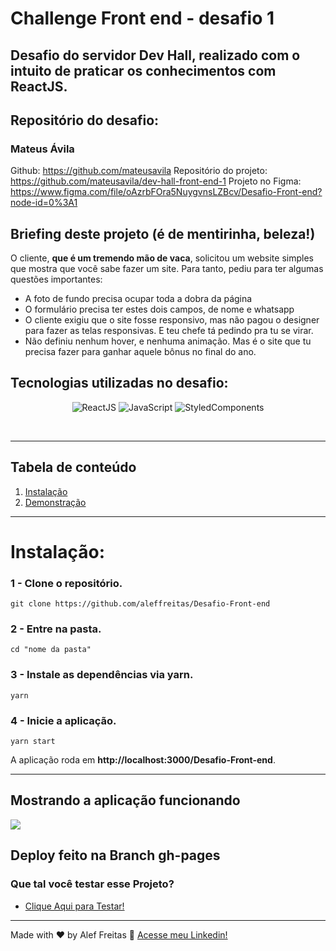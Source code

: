 # Challenge Front end - desafio 1  

## Desafio do servidor Dev Hall, realizado com o intuito de praticar os conhecimentos com ReactJS.

## Repositório do desafio:
### Mateus Ávila
Github: https://github.com/mateusavila
Repositório do projeto: https://github.com/mateusavila/dev-hall-front-end-1
Projeto no Figma: https://www.figma.com/file/oAzrbFOra5NuygvnsLZBcv/Desafio-Front-end?node-id=0%3A1

## Briefing deste projeto (é de mentirinha, beleza!)
O cliente, **que é um tremendo mão de vaca**, solicitou um website simples que mostra que você sabe fazer um site. Para tanto, pediu para ter algumas questões importantes:

- A foto de fundo precisa ocupar toda a dobra da página
- O formulário precisa ter estes dois campos, de nome e whatsapp
- O cliente exigiu que o site fosse responsivo, mas não pagou o designer para fazer as telas responsivas. E teu chefe tá pedindo pra tu se virar.
- Não definiu nenhum hover, e nenhuma animação. Mas é o site que tu precisa fazer para ganhar aquele bônus no final do ano.


## Tecnologias utilizadas no desafio:
<p align="center">
  <img alt="ReactJS" src="https://img.shields.io/badge/ReactJS-61dafb?style=for-the-badge&logo=react&logoColor=white">
  <img alt="JavaScript" src="https://img.shields.io/badge/JavaScript-F0DB4F?style=for-the-badge&logo=javascript&logoColor=white">
  <img alt="StyledComponents" src="https://img.shields.io/badge/StyledComponents-424242?style=for-the-badge&logo=styledcomponents&logoColor=pink">
  
</p>

<br>

*******
## Tabela de conteúdo 
 1. [Instalação](#installation)
 2. [Demonstração](#demonstration)

*******

<div id="installation">

# **Instalação**:

### **1 -** Clone o repositório.
```console
git clone https://github.com/aleffreitas/Desafio-Front-end
```

### **2 -** Entre na pasta.
```console
cd "nome da pasta"
```

### **3 -** Instale as dependências via **yarn**.
```console
yarn
```
### **4 -** Inicie a aplicação.

```console
yarn start
```
A aplicação roda em **http://localhost:3000/Desafio-Front-end**.

---
</div>

<div id="demonstration">

## **Mostrando a aplicação funcionando**
</div>

<img src="./github/meufreela.gif"/>

<h2>Deploy feito na Branch gh-pages</h2>

<h3 align="left">Que tal você testar esse Projeto?</h3>

- [Clique Aqui para Testar!](https://aleffreitas.github.io/Desafio-Front-end/)

---

Made with ❤️ by Alef Freitas 👋 [Acesse meu Linkedin!](https://br.linkedin.com/in/aleffreitas)
